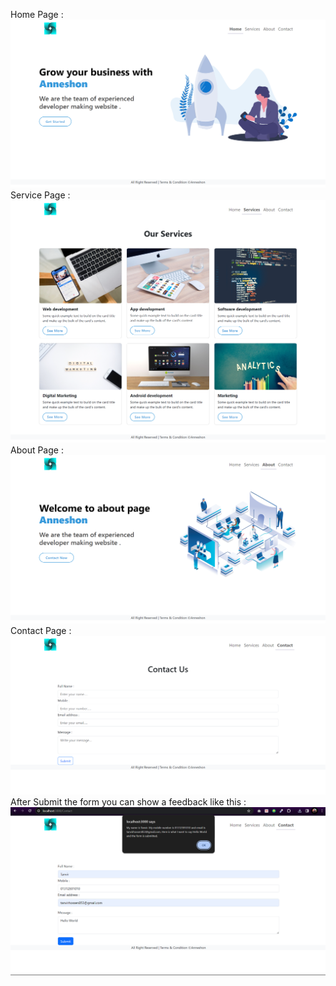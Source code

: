 Home Page :
![logo](https://github.com/exploreTanvir/Animated-Web/blob/master/src/readmeImg/home.png)
Service Page :
![logo](https://github.com/exploreTanvir/Animated-Web/blob/master/src/readmeImg/service.png)
About Page :
![logo](https://github.com/exploreTanvir/Animated-Web/blob/master/src/readmeImg/about.png)
Contact Page :
![logo](https://github.com/exploreTanvir/Animated-Web/blob/master/src/readmeImg/contact.png)
After Submit the form you can show a feedback like this :
![logo](https://github.com/exploreTanvir/Animated-Web/blob/master/src/readmeImg/ss.png)
